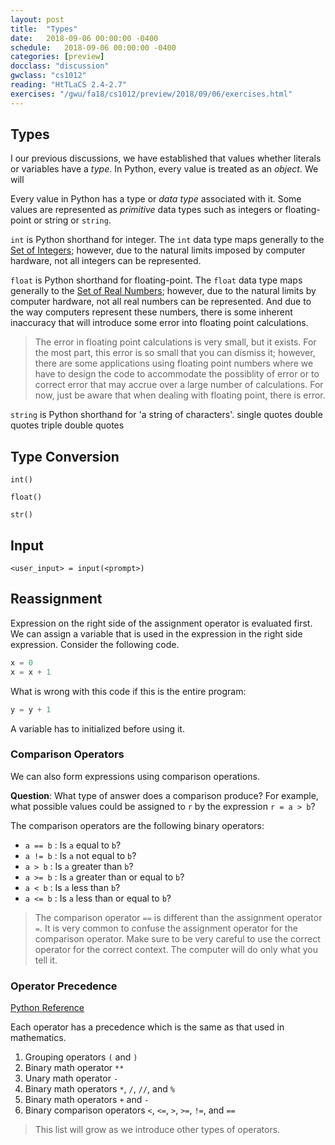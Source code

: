 ```yaml
---
layout: post
title:  "Types"
date:   2018-09-06 00:00:00 -0400
schedule:   2018-09-06 00:00:00 -0400
categories: [preview]
docclass: "discussion"
gwclass: "cs1012"
reading: "HtTLaCS 2.4-2.7"
exercises: "/gwu/fa18/cs1012/preview/2018/09/06/exercises.html"
---
```

<head>
  <link href="/css/syntax.css" rel="stylesheet">
</head>

## Types
I our previous discussions, we have established that values whether literals or variables have a _type_.  In Python, every value is treated as an _object_.  We will

Every value in Python has a type or _data type_ associated with it.  Some values are represented as _primitive_ data types such as integers or floating-point
or string or ```string```.

```int``` is Python shorthand for integer.  The ```int``` data type maps generally to the [Set of Integers](https://en.wikipedia.org/wiki/Integer); however, due to the natural limits imposed by computer hardware, not all integers can be represented.

```float``` is Python shorthand for floating-point.  The ```float``` data type maps generally to the [Set of Real Numbers](https://en.wikipedia.org/wiki/Real_number); however, due to the natural limits by computer hardware, not all real numbers can be represented.  And due to the way computers represent these numbers, there is some inherent inaccuracy that will introduce some error into floating point calculations.

> The error in floating point calculations is very small, but it exists.  For the most part, this error is so small that you can dismiss it; however, there are some applications using floating point numbers where we have to design the code to accommodate the possiblity of error or to correct error that may accrue over a large number of calculations.  For now, just be aware that when dealing with floating point, there is error.

```string``` is Python shorthand for 'a string of characters'.
single quotes
double quotes
triple double quotes

## Type Conversion

```int()```

```float()```

```str()```

## Input

```<user_input> = input(<prompt>)```

## Reassignment
Expression on the right side of the assignment operator is evaluated first.  We can assign a variable that is used in the expression in the right side expression.  Consider the following code.
```python
x = 0
x = x + 1
```

What is wrong with this code if this is the entire program:
```python
y = y + 1
```
A variable has to initialized before using it.

### Comparison Operators
We can also form expressions using comparison operations.

**Question**: What type of answer does a comparison produce?  For example, what possible values could be assigned to ```r``` by the expression ```r = a > b```?

The comparison operators are the following binary operators:
* ```a == b``` : Is ```a``` equal to ```b```?
* ```a != b``` : Is ```a``` not equal to ```b```?
* ```a > b``` : Is ```a``` greater than ```b```?
* ```a >= b``` : Is ```a``` greater than or equal to ```b```?
* ```a < b``` : Is ```a``` less than ```b```?
* ```a <= b``` : Is ```a``` less than or equal to ```b```?

> The comparison operator ```==``` is different than the assignment operator ```=```.  It is very common to confuse the assignment operator for the comparison operator.  Make sure to be very careful to use the correct operator for the correct context.  The computer will do only what you tell it.

### Operator Precedence
[Python Reference](https://docs.python.org/3/reference/expressions.html#operator-precedence)

Each operator has a precedence which is the same as that used in mathematics.
1. Grouping operators ```(``` and ```)```
2. Binary math operator ```**```
3. Unary math operator ```-```
4. Binary math operators ```*```, ```/```, ```//```, and ```%```
5. Binary math operators ```+``` and ```-```
6. Binary comparison operators ```<```, ```<=```, ```>```, ```>=```, ```!=```, and ```==```

> This list will grow as we introduce other types of operators.
